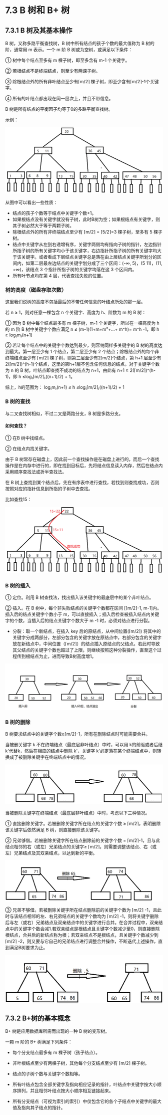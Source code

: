 # 7.3 B 树和 B+ 树

## 7.3.1 B 树及其基本操作

B 树，又称多路平衡查找树，B 树中所有结点的孩子个数的最大值称为 B 树的阶，通常用 m 表示。一个 m 阶 B 树或为空树，或满足以下条件：

① 树中每个结点至多有 m 棵子树，即至多含有 m-1 个关键字。

② 若根结点不是终端结点，则至少有两课子树。

③ 除根结点外的所有非叶结点至少有⌈m/2⌉ 棵子树，即至少含有⌈m/2⌉-1个关键字。

④ 所有的叶结点都出现在同一层次上，并且不带信息。

B 树是所有结点的平衡因子均等于0的多路平衡查找树。

示例：

![7-3-1](pictures/chapter7-3-1.png) 

从图中可以看出一些性质：

* 结点的孩子个数等于结点中关键字个数+1。
* 如果根结点没有关键字就没有子树，此时B树为空；如果根结点有关键字，则其子树必然大于等于两颗子树。
* 除根结点外的所有非终端结点至少有 ⌈m/2⌉ = ⌈5/2⌉=3 棵子树，至多有 5 棵子树。
* 结点中关键字从左到右递增有序，关键字两侧均有指向子树的指针，左边指针所指子树的所有关键字均小于该关键字，右边指针所指子树的所有关键字均大于该关键字。或者看成下层结点关键字总是落在由上层结点关键字所划分的区间内，如第二层最左边结点的关键字划分成了三个区间：(-∞, 5)，(5 11)，(11, +∞)，该结点 3 个指针所指子树的关键字均落在这 3 个区间内。
* 所有叶节点均在第 4 层，代表查找失败的位置。

### 树的高度（磁盘存取次数）

这里我们说树的高度不包括最后的不带任何信息的叶结点所处的那一层。

若 n ≥ 1，则对任意一棵包含 n 个关键字、高度为 h、阶数为 m 的 B 树：

① 因为 B 树中每个结点最多有 m 棵子树，m-1 个关键字，所以在一棵高度为 h 的 m 阶 B 树中关键字个数应满足 n ≤ (m-1)(1+m+m²+…+ m^h)= m^h -1，即 h ≥ log₍m₎(n+1)

② 若让每个结点中的关键字个数达到最少，则容纳同样多关键字的 B 树的高度达到最大。第一层至少有 1 个结点，第二层至少有 2 个结点；除根结点外的每个非终端结点至少有 ⌈m/2⌉ 棵子树，则第三层至少有2⌈m/2⌉个结点，第 h+1 层至少有2(⌈m/2⌉)^(h-1)个结点，这里的第h+1层不包含任何信息的结点。对于关键字个数为 n 的 B 树，叶结点即查找不成功的结点为 n+1，由此有 n+1 ≥ 2(⌈m/2⌉)^(h-1)，即 h ≤log₍⌈m/2⌉₎((n+1)/2) + 1。

综上，h的范围为： log₍m₎(n+1) ≤ h ≤log₍⌈m/2⌉₎((n+1)/2) + 1

### B 树的查找

与二叉查找树相似，不过二叉是两路分支，B 树是多路分支。

#### 如何查找？

① 在B 树中找结点。

② 在结点内找关键字。

由于 B 树常存在磁盘上，因此前一个查找操作是在磁盘上进行的，而后一个查找操作是在内存中进行的，即在找到目标后，先将结点信息读入内存，然后在结点内采用顺序查找法或折半查找法。

在 B 树上查找到某个结点后，先在有序表中进行查找，若找到则查找成功，否则按照对应的指针信息到所指的子树中去查找。

比如查找15：

![7-3-2](pictures/chapter7-3-2.png) 

### B 树的插入

① 定位。利用 B 树查找法，找出插入该关键字的最底层中的某个非叶结点。

② 插入。在 B 树中，每个非失败结点的关键字个数都在区间 [⌈m/2⌉-1, m-1]内。插入后的结点关键字个数小于 m，可以直接插入；插入后检查被插入结点内关键字的个数，当插入后的结点关键字个数大于 m -1 时，必须对结点进行分裂。

* 分裂：取一个新结点，在插入 key 后的原结点，从中间位置(⌈m/2⌉) 将其中的关键字分成两部分，左部分包含的关键字放在原结点中，右部分包含的关键字放在新结点中，中间位置（⌈m/2⌉）的结点插入原结点的父结点。若此时导致其父结点的关键字个数也超过了上限，则继续按照这种分裂操作，直至这个过程传到根结点为止，进而导致B树高度增1。

![7-3-3](pictures/chapter7-3-3.png) 

### B 树的删除

B 树要求结点中的关键字个数≥⌈m/2⌉-1，所有在删除结点时可能需要合并。

当被删关键字 k 不在终端结点（最底层非叶结点）中时，可以用 k的前驱或者后继k'代替k，然后在相应的结点中删除 k'，关键字 k'必定落在某个终端结点中，则转换成了被删除关键字在终端结点中的情况。

![](pictures/chapter7-3-4.png) 

当被删除关键字在终端结点（最底层非叶结点）中时，考虑以下三种情况。

① 直接删除关键字。若被删除关键字所在结点的关键字个数 ≥ ⌈m/2⌉，表明删除该关键字后依然满足 B 树，则直接删除该关键字。

② 兄弟够借。若被删除关键字所在结点删除前的关键字个数 = ⌈m/2⌉-1，且与此结点相邻的右（或左）兄弟结点的关键字≥ ⌈m/2⌉，则需要调整该结点、右（或左）兄弟结点及其双亲结点，以达到新的平衡。

![](pictures/chapter7-3-5.png) 

③ 兄弟不够借。若被删除关键字所在结点删除前的关键字个数为 ⌈m/2⌉ -1，且此时与该结点相邻的左、右兄弟结点的关键字个数均为 ⌈m/2⌉ -1，则将关键字删除后与左（或右）兄弟结点及双亲结点中的关键字进行合并。在合并过程中，双亲结点中的关键字个数会减1.若双亲结点是根结点且关键字个数减少至0，则直接删除根结点，合并后的新结点称为根；若双亲结点不是根结点，且关键字个数减少到⌈m/2⌉ -2，则又要与它自己的兄弟结点进行调整合并操作，不断迭代上述操作，直到满足B树要求为止。

![](pictures/chapter7-3-6.png) 

## 7.3.2 B+树的基本概念

B+ 树是应用数据库所需而出现的一种 B 树的变形树。

一颗 m 阶的 B+ 树满足下列条件：

* 每个分支结点最多有 m 棵子树（孩子结点）。

* 非叶根结点至少有两棵子树，其他每个分支结点至少有 ⌈m/2⌉ 棵子树。

* 结点的子树个数与关键字个数相等。

* 所有叶结点包含全部关键字及指向相应记录的指针，叶结点中关键字按大小顺序排列，并且相邻叶结点按大小顺序相互链接起来。

* 所有分支结点（可视为索引的索引）中仅包含它的各个子结点中关键字的最大值及指向其子结点的指针。

  
